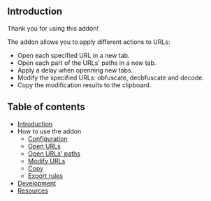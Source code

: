 <a name=introduction></a>
## Introduction

Thank you for using this addon!

The addon allows you to apply different actions to URLs:

- Open each specified URL in a new tab.
- Open each part of the URLs' paths in a new tab.
- Apply a delay when openning new tabs.
- Modify the specified URLs: obfuscate, deobfuscate and decode.
- Copy the modification results to the clipboard.

## Table of contents

- [Introduction](#introduction)
- How to use the addon
  - [Configuration](how-to-use/configuration.md)
  - [Open URLs](how-to-use/open-urls.md)
  - [Open URLs' paths](how-to-use/open-paths.md)
  - [Modify URLs](how-to-use/modify-urls.md)
  - [Copy](how-to-use/copy.md)
  - [Export rules](how-to-use/export-rules.md)
- [Development](development/development.md)
- [Resources](resources/resources.md)
